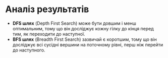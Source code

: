 # Аналіз результатів

- **DFS шлях** (Depth First Search) може бути довшим і менш оптимальним, тому що він досліджує кожну гілку до кінця перед тим, як переходити до наступної.
- **BFS шлях** (Breadth First Search) зазвичай є коротшим, тому що він досліджує всі сусідні вершини на поточному рівні, перш ніж перейти до наступного.
